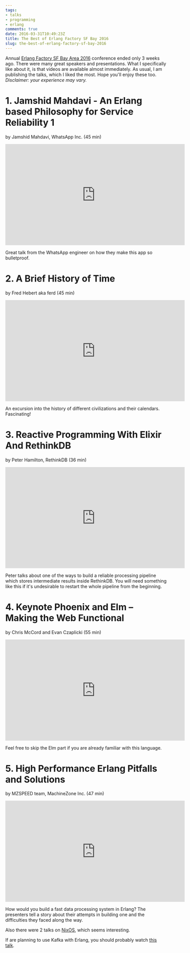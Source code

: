 ```yaml
---
tags:
- talks
- programming
- erlang
comments: true
date: 2016-03-31T10:49:23Z
title: The Best of Erlang Factory SF Bay 2016
slug: the-best-of-erlang-factory-sf-bay-2016
---
```


Annual [Erlang Factory SF Bay Area
2016](http://www.erlang-factory.com/sfbay2016) conference ended only 3 weeks
ago. There were many great speakers and presentations. What I specifically like
about it, is that videos are available almost immediately. As usual, I am
publishing the talks, which I liked the most. Hope you'll enjoy these too.
_Disclaimer: your experience may vary._

<!--more-->

# 1. Jamshid Mahdavi - An Erlang based Philosophy for Service Reliability 1

by Jamshid Mahdavi, WhatsApp Inc. (45 min)

<iframe width="560" height="315" src="https://www.youtube.com/embed/tW49z8HqsNw" frameborder="0" allowfullscreen></iframe>

Great talk from the WhatsApp engineer on how they make this app so bulletproof.

# 2. A Brief History of Time

by Fred Hebert aka ferd (45 min)

<iframe width="560" height="315" src="https://www.youtube.com/embed/WoUn2XQvGDw" frameborder="0" allowfullscreen></iframe>

An excursion into the history of different civilizations and their calendars. Fascinating!

# 3. Reactive Programming With Elixir And RethinkDB

by Peter Hamilton, RethinkDB (36 min)

<iframe width="560" height="315" src="https://www.youtube.com/embed/6K0Tjvn6PV8" frameborder="0" allowfullscreen></iframe>

Peter talks about one of the ways to build a reliable processing pipeline which
stores intermediate results inside RethinkDB. You will need something like this
if it's undesirable to restart the whole pipeline from the beginning.

# 4. Keynote Phoenix and Elm – Making the Web Functional

by Chris McCord and Evan Czaplicki (55 min)

<iframe width="560" height="315" src="https://www.youtube.com/embed/XJ9ckqCMiKk" frameborder="0" allowfullscreen></iframe>

Feel free to skip the Elm part if you are already familiar with this language.

# 5. High Performance Erlang Pitfalls and Solutions

by MZSPEED team, MachineZone Inc. (47 min)

<iframe width="560" height="315" src="https://www.youtube.com/embed/SPZV2h_r4U0" frameborder="0" allowfullscreen></iframe>

How would you build a fast data processing system in Erlang? The presenters
tell a story about their attempts in building one and the difficulties they
faced along the way.

Also there were 2 talks on [NixOS](https://nixos.org/), which seems interesting.

If are planning to use Kafka with Erlang, you should probably watch [this talk](https://youtu.be/FTLTbB8BlYc).
